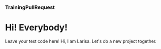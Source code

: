 ### TrainingPullRequest
# Hi! Everybody!
Leave your test code here!
Hi, I am Larisa. Let's do a new project together.